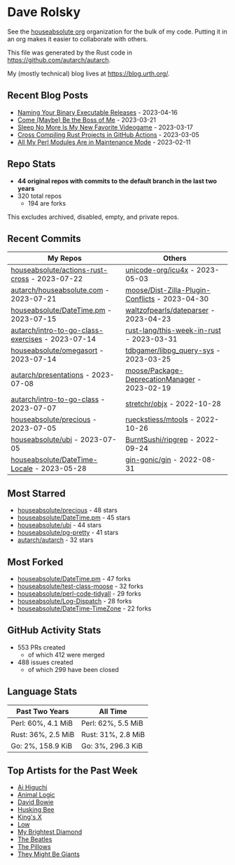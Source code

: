 
# Dave Rolsky

See the [houseabsolute org](https://github.com/houseabsolute) organization for
the bulk of my code. Putting it in an org makes it easier to collaborate with
others.

This file was generated by the Rust code in
https://github.com/autarch/autarch.

My (mostly technical) blog lives at https://blog.urth.org/.

## Recent Blog Posts

- [Naming Your Binary Executable Releases](https://blog.urth.org/2023/04/16/naming-your-binary-executable-releases/) - 2023-04-16
- [Come (Maybe) Be the Boss of Me](https://blog.urth.org/2023/03/21/come-maybe-be-the-boss-of-me/) - 2023-03-21
- [Sleep No More Is My New Favorite Videogame](https://blog.urth.org/2023/03/17/sleep-no-more-is-my-new-favorite-videogame/) - 2023-03-17
- [Cross Compiling Rust Projects in GitHub Actions](https://blog.urth.org/2023/03/05/cross-compiling-rust-projects-in-github-actions/) - 2023-03-05
- [All My Perl Modules Are in Maintenance Mode](https://blog.urth.org/2023/02/11/all-my-perl-modules-are-in-maintenance-mode/) - 2023-02-11


## Repo Stats
- **44 original repos with commits to the default branch in the last two years**
- 320 total repos
  - 194 are forks

This excludes archived, disabled, empty, and private repos.

## Recent Commits
| My Repos | Others |
|----------|--------|
| [houseabsolute/actions-rust-cross](https://github.com/houseabsolute/actions-rust-cross) - 2023-07-22              | [unicode-org/icu4x](https://github.com/unicode-org/icu4x) - 2023-05-03                |
| [autarch/houseabsolute.com](https://github.com/autarch/houseabsolute.com) - 2023-07-21              | [moose/Dist-Zilla-Plugin-Conflicts](https://github.com/moose/Dist-Zilla-Plugin-Conflicts) - 2023-04-30                |
| [houseabsolute/DateTime.pm](https://github.com/houseabsolute/DateTime.pm) - 2023-07-15              | [waltzofpearls/dateparser](https://github.com/waltzofpearls/dateparser) - 2023-04-23                |
| [autarch/intro-to-go-class-exercises](https://github.com/autarch/intro-to-go-class-exercises) - 2023-07-14              | [rust-lang/this-week-in-rust](https://github.com/rust-lang/this-week-in-rust) - 2023-03-31                |
| [houseabsolute/omegasort](https://github.com/houseabsolute/omegasort) - 2023-07-14              | [tdbgamer/libpg_query-sys](https://github.com/tdbgamer/libpg_query-sys) - 2023-03-25                |
| [autarch/presentations](https://github.com/autarch/presentations) - 2023-07-08              | [moose/Package-DeprecationManager](https://github.com/moose/Package-DeprecationManager) - 2023-02-19                |
| [autarch/intro-to-go-class](https://github.com/autarch/intro-to-go-class) - 2023-07-07              | [stretchr/objx](https://github.com/stretchr/objx) - 2022-10-28                |
| [houseabsolute/precious](https://github.com/houseabsolute/precious) - 2023-07-05              | [rueckstiess/mtools](https://github.com/rueckstiess/mtools) - 2022-10-26                |
| [houseabsolute/ubi](https://github.com/houseabsolute/ubi) - 2023-07-05              | [BurntSushi/ripgrep](https://github.com/BurntSushi/ripgrep) - 2022-09-24                |
| [houseabsolute/DateTime-Locale](https://github.com/houseabsolute/DateTime-Locale) - 2023-05-28              | [gin-gonic/gin](https://github.com/gin-gonic/gin) - 2022-08-31                |


## Most Starred
- [houseabsolute/precious](https://github.com/houseabsolute/precious) - 48 stars
- [houseabsolute/DateTime.pm](https://github.com/houseabsolute/DateTime.pm) - 45 stars
- [houseabsolute/ubi](https://github.com/houseabsolute/ubi) - 44 stars
- [houseabsolute/pg-pretty](https://github.com/houseabsolute/pg-pretty) - 41 stars
- [autarch/autarch](https://github.com/autarch/autarch) - 32 stars


## Most Forked
- [houseabsolute/DateTime.pm](https://github.com/houseabsolute/DateTime.pm) - 47 forks
- [houseabsolute/test-class-moose](https://github.com/houseabsolute/test-class-moose) - 32 forks
- [houseabsolute/perl-code-tidyall](https://github.com/houseabsolute/perl-code-tidyall) - 29 forks
- [houseabsolute/Log-Dispatch](https://github.com/houseabsolute/Log-Dispatch) - 28 forks
- [houseabsolute/DateTime-TimeZone](https://github.com/houseabsolute/DateTime-TimeZone) - 22 forks


## GitHub Activity Stats
- 553 PRs created
  - of which 412 were merged
- 488 issues created
  - of which 299 have been closed

## Language Stats
| Past Two Years        | All Time                |
|-----------------------|-------------------------|
| Perl: 60%, 4.1 MiB              | Perl: 62%, 5.5 MiB                |
| Rust: 36%, 2.5 MiB              | Rust: 31%, 2.8 MiB                |
| Go: 2%, 158.9 KiB              | Go: 3%, 296.3 KiB                |


## Top Artists for the Past Week
* [Ai Higuchi](https://musicbrainz.org/search?query=Ai%20Higuchi&amp;type=artist&amp;method=indexed)
* [Animal Logic](https://musicbrainz.org/artist/22ca9189-12b6-47af-8592-7c61d8b443a8)
* [David Bowie](https://musicbrainz.org/artist/5441c29d-3602-4898-b1a1-b77fa23b8e50)
* [Husking Bee](https://musicbrainz.org/artist/41fd93c6-8f41-4b14-9968-0e13249fa340)
* [King&#39;s X](https://musicbrainz.org/artist/c8f5272e-8a94-4807-9099-70181e92fc46)
* [Low](https://musicbrainz.org/artist/92de643f-fa8f-4e68-b627-4376711b7b33)
* [My Brightest Diamond](https://musicbrainz.org/artist/15f835dc-ee52-4b74-b889-113678f54119)
* [The Beatles](https://musicbrainz.org/artist/b10bbbfc-cf9e-42e0-be17-e2c3e1d2600d)
* [The Pillows](https://musicbrainz.org/search?query=The%20Pillows&amp;type=artist&amp;method=indexed)
* [They Might Be Giants](https://musicbrainz.org/artist/183d6ef6-e161-47ff-9085-063c8b897e97)

